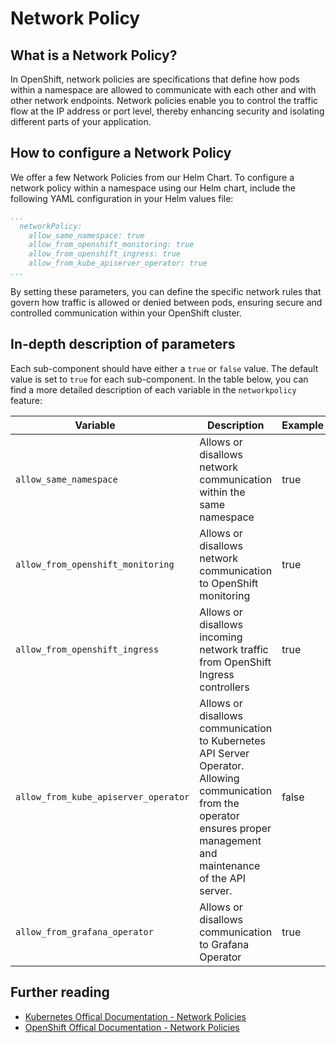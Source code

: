# Network Policy

## What is a Network Policy?

In OpenShift, network policies are specifications that define how pods within a namespace are allowed to communicate with each other and with other network endpoints. Network policies enable you to control the traffic flow at the IP address or port level, thereby enhancing security and isolating different parts of your application.

## How to configure a Network Policy

We offer a few Network Policies from our Helm Chart. To configure a network policy within a namespace using our Helm chart, include the following YAML configuration in your Helm values file:

``` yaml
...
  networkPolicy:
    allow_same_namespace: true
    allow_from_openshift_monitoring: true
    allow_from_openshift_ingress: true
    allow_from_kube_apiserver_operator: true
...
```

By setting these parameters, you can define the specific network rules that govern how traffic is allowed or denied between pods, ensuring secure and controlled communication within your OpenShift cluster.

## In-depth description of parameters

Each sub-component should have either a `true` or `false` value. The default value is set to `true` for each sub-component. 
In the table below, you can find a more detailed description of each variable in the `networkpolicy` feature:

| <div style="width:255px">**Variable**</div>                                 | **Description**                                           | **Example**                 | **Type**  |
|-----------------------------------------------|-----------------------------------------------------------|-----------------------------|-----------|
| `allow_same_namespace`          | Allows or disallows network communication within the same namespace | true        | Boolean   |
| `allow_from_openshift_monitoring` | Allows or disallows network communication to OpenShift monitoring | true         | Boolean   |
| `allow_from_openshift_ingress`  | Allows or disallows incoming network traffic from OpenShift Ingress controllers | true        | Boolean   |
| `allow_from_kube_apiserver_operator` | Allows or disallows communication to Kubernetes API Server Operator. Allowing communication from the operator ensures proper management and maintenance of the API server. | false         | Boolean   |
| `allow_from_grafana_operator`    | Allows or disallows communication to Grafana Operator      | true      | Boolean   |


## Further reading
- [Kubernetes Offical Documentation - Network Policies](https://kubernetes.io/docs/concepts/services-networking/network-policies/)
- [OpenShift Offical Documentation - Network Policies](https://docs.openshift.com/container-platform/4.13/networking/network_policy/about-network-policy.html)